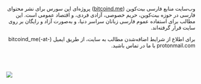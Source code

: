 <div dir="rtl">


<p>
وب‌سایت منابع فارسی بیت‌کوین (<a href="https://bitcoind.me">bitcoind.me</a>) پروژه‌ای اپن سورس برای نشر محتوای فارسی در حوزه بیت‌کوین، حریم خصوصی، آزادی فردی، و اقتصاد عمومی است. این مطالب برای استفاده عموم فارسی زبانان سراسر دنیا، و به‌صورت آزاد و رایگان بر روی سایت قرار گرفته‌اند.

برای اطلاع از شرایط اضافه‌شدن مطالب به سایت، از طریق ایمیل 
bitcoind_me(-at-) protonmail.com با ما در تماس باشید.
</p>
</div>

<br/>
<br/>

![](/assets/images/share.png)